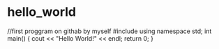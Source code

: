 # hello_world
//first proggram on githab by myself
#include<iostream>
using namespace std;
  int main()
{
cout << "Hello World!" << endl;
return 0;
}
